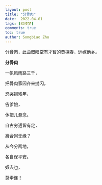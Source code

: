 ```yaml
---
layout: post
title: "分骨肉"
date:  2022-04-01
tags: [红楼梦]
comments: true
toc: true
author: Songbiao Zhu
---
```


分骨肉，此曲慨叹空有才智的贾探春，远嫁他乡。

<!-- more -->



**分骨肉**



一帆风雨路三千，

把骨肉家园齐来抛闪。

恐哭损残年，

告爹娘，

休把儿悬念。

自古穷通皆有定，

离合岂无缘？

从今分两地，

各自保平安。

奴去也，

莫牵连！